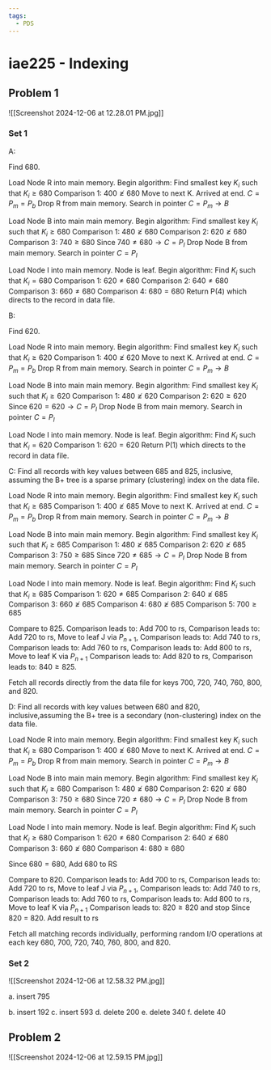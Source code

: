 ```yaml
---
tags:
  - PDS
---
```

# iae225  - Indexing

## Problem 1
![[Screenshot 2024-12-06 at 12.28.01 PM.jpg]]

### Set 1

A:

Find 680.

Load Node R into main memory.
Begin algorithm: Find smallest key $K_{i}$ such that $K_{i} \geq 680$
Comparison 1: $400 \ngeq 680$
Move to next K.
Arrived at end. 
$C = P_{m}=P_{b}$
Drop R from main memory.
Search in pointer $C=P_{m} \rightarrow B$

Load Node B into main main memory.
Begin algorithm: Find smallest key $K_{i}$ such that $K_{i} \geq 680$
Comparison 1: $480 \ngeq 680$
Comparison 2: $620 \ngeq 680$
Comparison 3: $740 \geq 680$
Since $740 \neq 680 \rightarrow C = P_{I}$
Drop Node B from main memory.
Search in pointer $C = P_{I}$

Load Node I into main memory.
Node is leaf.
Begin algorithm: Find $K_{i}$ such that $K_{i} = 680$
Comparison 1: $620 \neq 680$
Comparison 2: $640 \neq 680$
Comparison 3: $660 \neq 680$
Comparison 4: $680 = 680$
Return P(4) which directs to the record in data file.

B: 

Find 620.

Load Node R into main memory.
Begin algorithm: Find smallest key $K_{i}$ such that $K_{i} \geq 620$
Comparison 1: $400 \ngeq 620$
Move to next K.
Arrived at end. 
$C = P_{m}=P_{b}$
Drop R from main memory.
Search in pointer $C=P_{m} \rightarrow B$

Load Node B into main main memory.
Begin algorithm: Find smallest key $K_{i}$ such that $K_{i} \geq 620$
Comparison 1: $480 \ngeq 620$
Comparison 2: $620 \geq 620$
Since $620 = 620 \rightarrow C = P_{I}$
Drop Node B from main memory.
Search in pointer $C = P_{I}$

Load Node I into main memory.
Node is leaf.
Begin algorithm: Find $K_{i}$ such that $K_{i} = 620$
Comparison 1: $620 = 620$
Return P(1) which directs to the record in data file.

C: 
Find all records with key values between 685 and 825, inclusive, assuming the B+ tree is a sparse primary (clustering) index on the data file.

Load Node R into main memory.
Begin algorithm: Find smallest key $K_{i}$ such that $K_{i} \geq 685$
Comparison 1: $400 \ngeq 685$
Move to next K.
Arrived at end. 
$C = P_{m}=P_{b}$
Drop R from main memory.
Search in pointer $C=P_{m} \rightarrow B$

Load Node B into main main memory.
Begin algorithm: Find smallest key $K_{i}$ such that $K_{i} \geq 685$
Comparison 1: $480 \ngeq 685$
Comparison 2: $620 \ngeq 685$
Comparison 3: $750 \geq 685$
Since $720 \neq 685 \rightarrow C = P_{I}$
Drop Node B from main memory.
Search in pointer $C = P_{I}$

Load Node I into main memory.
Node is leaf.
Begin algorithm: Find $K_{i}$ such that $K_{i} \geq 685$
Comparison 1: $620 \neq 685$
Comparison 2: $640 \ngeq 685$
Comparison 3: $660 \ngeq 685$
Comparison 4: $680 \ngeq 685$
Comparison 5: $700 \ge 685$

Compare to 825.
Comparison leads to: Add 700 to rs,
Comparison leads to: Add 720 to rs,
Move to leaf J via $P_{n+1}$,
Comparison leads to: Add 740 to rs,
Comparison leads to: Add 760 to rs,
Comparison leads to: Add 800 to rs,
Move to leaf K via $P_{n+1}$
Comparison leads to: Add 820 to rs,
Comparison leads to: $840 \ge 825$.

Fetch all records directly from the data file for keys 700, 720, 740, 760, 800, and 820.

D: 
Find all records with key values between 680 and 820, inclusive,assuming the B+ tree is a secondary (non-clustering) index on the data file.

Load Node R into main memory.
Begin algorithm: Find smallest key $K_{i}$ such that $K_{i} \geq 680$
Comparison 1: $400 \ngeq 680$
Move to next K.
Arrived at end. 
$C = P_{m}=P_{b}$
Drop R from main memory.
Search in pointer $C=P_{m} \rightarrow B$

Load Node B into main main memory.
Begin algorithm: Find smallest key $K_{i}$ such that $K_{i} \geq 680$
Comparison 1: $480 \ngeq 680$
Comparison 2: $620 \ngeq 680$
Comparison 3: $750 \geq 680$
Since $720 \neq 680 \rightarrow C = P_{I}$
Drop Node B from main memory.
Search in pointer $C = P_{I}$

Load Node I into main memory.
Node is leaf.
Begin algorithm: Find $K_{i}$ such that $K_{i} \geq 680$
Comparison 1: $620 \neq 680$
Comparison 2: $640 \ngeq 680$
Comparison 3: $660 \ngeq 680$
Comparison 4: $680 \geq 680$

Since $680=680$, Add 680 to RS

Compare to 820.
Comparison leads to: Add 700 to rs,
Comparison leads to: Add 720 to rs,
Move to leaf J via $P_{n+1}$,
Comparison leads to: Add 740 to rs,
Comparison leads to: Add 760 to rs,
Comparison leads to: Add 800 to rs,
Move to leaf K via $P_{n+1}$
Comparison leads to: $820 \ge 820$ and stop
Since 820 = 820. Add result to rs

Fetch all matching records individually, performing random I/O operations at each key 680, 700, 720, 740, 760, 800, and 820.

### Set 2

![[Screenshot 2024-12-06 at 12.58.32 PM.jpg]]

a. insert 795 



b. insert 192 
c. insert 593 
d. delete 200 
e. delete 340 
f. delete 40

## Problem 2

![[Screenshot 2024-12-06 at 12.59.15 PM.jpg]]